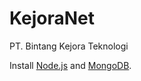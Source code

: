 # KejoraNet
PT. Bintang Kejora Teknologi

Install [Node.js](http://nodejs.org/) and [MongoDB](http://www.mongodb.org/).

